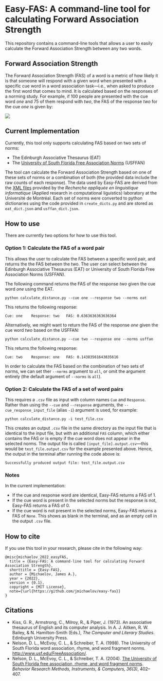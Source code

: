 # Easy-FAS: A command-line tool for calculating Forward Association Strength

This repository contains a command-line tools that allows a user to easily calculate the Forward Association Strength between any two words.


## Forward Association Strength
The Forward Association Strength (FAS) of a word is a metric of how likely it is that someone will respond with a given word when presented with a specific cue word in a word association task—i.e., when asked to produce the first word that comes to mind. It is calculated based on the responses of a norming study. For example, if 100 people are presented with the cue word *one* and 75 of them respond with *two*, the FAS of the response *two* for the cue *one* is given by:

![](https://latex.codecogs.com/svg.image?\color{white}\frac{75}{100}=0.75)


## Current Implementation
Currently, this tool only supports calculating FAS based on two sets of norms:
* The Edinburgh Associative Thesaurus (EAT)
* The [University of South Florida Free Association Norms](http://w3.usf.edu/FreeAssociation/) (USFFAN)

The tool can calculate the Forward Association Strength based on one of these sets of norms or a combination of both (the provided data include the raw counts of each response). The data used by Easy-FAS are derived from the [XML files](http://rali.iro.umontreal.ca/rali/?q=en/Textual%20Resources) provided by the *Recherche appliquée en linguistique informatique* (Applied research in computational liguistics) laboratory at the Université de Montréal. Each set of norms were converted to python dictionaries using the code provided in `create_dicts.py` and are stored as `eat_dict.json` and `usffan_dict.json`.
 
## How to use

There are currently two options for how to use this tool.

### Option 1: Calculate the FAS of a word pair
This allows the user to calculate the FAS between a specific word pair, and returns the the FAS between the two. The user can select between the Edinburgh Associative Thesaurus (EAT) or University of South Florida Free Association Norms (USFFAN).

The following command returns the FAS of the response *two* given the cue word *one* using the EAT.

```
python calculate_distance.py --cue one --response two --norms eat
```

This returns the following response:

```
Cue: one	Response: two	FAS: 0.6363636363636364
```

Alternatively, we might want to return the FAS of the response *one* given the cue word *two* based on the USFFAN:

```
python calculate_distance.py --cue two --response one --norms usffan
```

This returns the following response:

```
Cue: two	Response: one	FAS: 0.14383561643835616
```
In order to calculate the FAS based on the combination of two sets of norms, we can set ther `--norms` argument to `all`, or omit the argument entirely (the default argument of `--norms` is `all`).

### Option 2: Calculate the FAS of a set of word pairs
This requires a `.csv` file as input with column names `Cue` and `Response`. Rather than using the `--cue` and `--response` arguments, the `--cue_response_input_file` (alias `-i`) argument is used, for example:
```
python calculate_distance.py -i test_file.csv 
```
This creates an output `.csv` file in the same directory as the input file that is identical to the input file, but with an additional `FAS` column, which either contains the FAS or is empty if the cue word does not appear in the selected norms. The output file is called `[input_file].output.csv`—this would be `test_file.output.csv` for the example presented above. Hence, the output in the terminal after running the code above is:

```
Successfully produced output file: test_file.output.csv
```


### Notes
In the current implementation:
* If the cue and response word are identical, Easy-FAS returns a FAS of 1.
* If the cue word is present in the selected norms but the response is not, Easy-FAS returns a FAS of 0.
* If the cue word is not present in the selected norms, Easy-FAS returns a FAS of `None`. This shows as blank in the terminal, and as an empty cell in the output `.csv` file.


## How to cite
If you use this tool in your research, please cite in the following way:

```
@misc{michaelov_2022_easyFAS,
  title = {Easy-FAS: A command-line tool for calculating Forward Association Strength},
  shorttitle = {Easy-FAS},
  author = {Michaelov, James A.},
  year = {2022},
  version = {0.1},
  copyright = {MIT License},
  note={\url{https://github.com/jmichaelov/easy-fas}}
}
```

## Citations
* Kiss, G. R., Armstrong, C., Milroy, R., & Piper, J. (1973). An associative thesaurus of English and its computer analysis. In A. J. Aitken, R. W. Bailey, & N. Hamilton-Smith (Eds.), *The Computer and Literary Studies*. Edinburgh University Press.
* Nelson, D. L., McEvoy, C. L., & Schreiber, T. A. (1998). The University of South Florida word association, rhyme, and word fragment norms. http://www.usf.edu/FreeAssociation/.
* Nelson, D. L., McEvoy, C. L., & Schreiber, T. A. (2004). [The University of South Florida free association, rhyme, and word fragment norms](https://doi.org/10.3758/BF03195588). *Behavior Research Methods, Instruments, & Computers, 36(3)*, 402–407.
